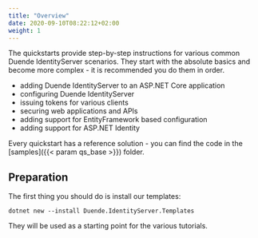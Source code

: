 ```yaml
---
title: "Overview"
date: 2020-09-10T08:22:12+02:00
weight: 1
---
```


The quickstarts provide step-by-step instructions for various common Duende IdentityServer scenarios. They start with the absolute basics and become more complex - it is recommended you do them in order.

* adding Duende IdentityServer to an ASP.NET Core application
* configuring Duende IdentityServer
* issuing tokens for various clients
* securing web applications and APIs
* adding support for EntityFramework based configuration
* adding support for ASP.NET Identity

Every quickstart has a reference solution - you can find the code in the [samples]({{< param qs_base >}}) folder.

## Preparation
The first thing you should do is install our templates:

```
dotnet new --install Duende.IdentityServer.Templates
```

They will be used as a starting point for the various tutorials.
